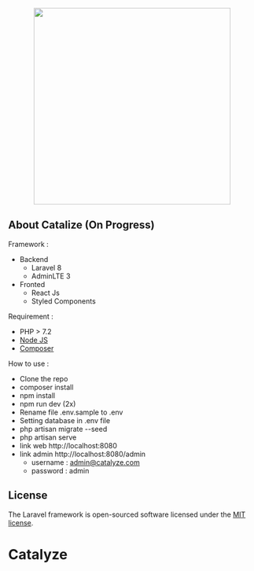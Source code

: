 <p align="center">
<a href="https://laravel.com" target="_blank"><img src="https://raw.githubusercontent.com/laravel/art/master/logo-lockup/5%20SVG/2%20CMYK/1%20Full%20Color/laravel-logolockup-cmyk-red.svg" width="400"></a>
</p>

## About Catalize (On Progress)
Framework :
- Backend
    - Laravel 8
    - AdminLTE 3
- Fronted
    - React Js
    - Styled Components

Requirement :
- PHP > 7.2
- [Node JS](https://nodejs.org/)
- [Composer](https://getcomposer.org/)

How to use :

- Clone the repo
- composer install
- npm install
- npm run dev (2x)
- Rename file .env.sample to .env
- Setting database in .env file
- php artisan migrate --seed
- php artisan serve
- link web http://localhost:8080
- link admin http://localhost:8080/admin 
    - username : admin@catalyze.com
    - password : admin

## License

The Laravel framework is open-sourced software licensed under the [MIT license](https://opensource.org/licenses/MIT).
# Catalyze
